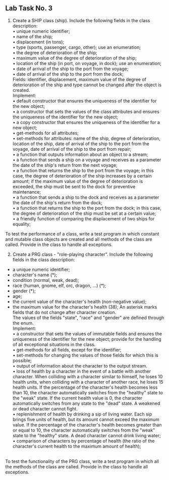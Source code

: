 
## Lab Task No. 3

1. Create a SHIP class (ship). Include the following fields in the class description:<br>
• unique numeric identifier;<br>
• name of the ship;<br>
• displacement (in tons);<br>
• type (sports, passenger, cargo, other); use an enumeration;<br>
• the degree of deterioration of the ship;<br>
• maximum value of the degree of deterioration of the ship;<br>
• location of the ship (in port, on voyage, in dock); use an enumeration;<br>
• date of arrival of the ship to the port from the voyage;<br>
• date of arrival of the ship to the port from the dock;<br>
  Fields: identifier, displacement, maximum value of the degree of deterioration of the ship and type cannot be changed after the object is created.<br>
  Implement:<br>
• default constructor that ensures the uniqueness of the identifier for the new object;<br>
• a constructor that sets the values of the class attributes and ensures the uniqueness of the identifier for the new object;<br>
• a copy constructor that ensures the uniqueness of the identifier for a new object;<br>
• get-methods for all attributes;<br>
• set-methods for attributes: name of the ship, degree of deterioration, location of the ship, date of arrival of the ship to the port from the voyage, date of arrival of the ship to the port from repair;<br>
• a function that outputs information about an object to a stream;<br>
• a function that sends a ship on a voyage and receives as a parameter the date of the ship's return from the next voyage;<br>
• a function that returns the ship to the port from the voyage; in this case, the degree of deterioration of the ship increases by a certain amount; if the maximum value of the degree of deterioration is exceeded, the ship must be sent to the dock for preventive maintenance;<br>
• a function that sends a ship to the dock and receives as a parameter the date of the ship's return from the dock;<br>
• a function that returns the ship to the port from the dock; in this case, the degree of deterioration of the ship must be set at a certain value;<br>
• a friendly function of comparing the displacement of two ships for equality;<br>

To test the performance of a class, write a test program in which constant and mutable class objects are created and all methods of the class are called. Provide in the class to handle all exceptions.

2. Create a PRG class - "role-playing character". Include the following fields in the class description:<br>
- a unique numeric identifier;
- character's name (*);
- condition (normal, weak, dead);
- race (human, gnome, elf, orc, dragon, ...) (*);
- gender (*);
- age;
- the current value of the character's health (non-negative value);
- the maximum value for the character's health (38);
An asterisk marks fields that do not change after character creation.<br>
The values of the fields "state", "race" and "gender" are defined through the enum.<br>
Implement:<br>
• a constructor that sets the values of immutable fields and ensures the uniqueness of the identifier for the new object; provide for the handling of all exceptional situations in the class.<br>
• get-methods for all fields, except for the identifier;<br>
• set-methods for changing the values of those fields for which this is possible;<br>
• output of information about the character to the output stream.<br>
• loss of health by a character in the event of a battle with another character. When colliding with a character similar to himself, he loses 10 health units, when colliding with a character of another race, he loses 15 health units. If the percentage of the character's health becomes less than 10, the character automatically switches from the "healthy" state to the "weak" state. If the current health value is 0, the character automatically switches from any state to the "dead" state. A weakened or dead character cannot fight.<br>
• replenishment of health by drinking a sip of living water. Each sip brings five units of health, but its amount cannot exceed the maximum value. If the percentage of the character's health becomes greater than or equal to 10, the character automatically switches from the "weak" state to the "healthy" state. A dead character cannot drink living water;<br>
• comparison of characters by percentage of health (the ratio of the character's current health to the maximum amount of health);<br>
<br>
To test the functionality of the PRG class, write a test program in which all the methods of the class are called. Provide in the class to handle all exceptions.
